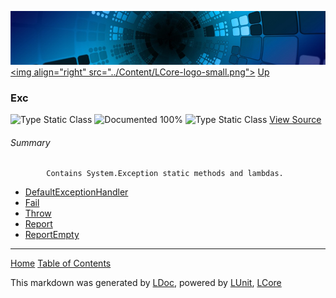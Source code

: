 ![](../Content/LCore-banner-small.png "")
[&lt;img align=&quot;right&quot; src=&quot;../Content/LCore-logo-small.png&quot;&gt;](../../README.md)
[Up](../L.md)

### Exc
![Type Static Class](http://b.repl.ca/v1/Type-Static%20Class-lightgrey.png "") ![Documented 100%](http://b.repl.ca/v1/Documented-100%25-brightgreen.png "")
![Type Static Class](http://b.repl.ca/v1/Type-Static%20Class-lightgrey.png "")
[View Source](../Extensions/Methods/L.cs#L)

###### Summary

            Contains System.Exception static methods and lambdas.
            
 - [DefaultExceptionHandler](Exc_DefaultExceptionHandler.md)
 - [Fail](Exc_Fail.md)
 - [Throw](Exc_Throw.md)
 - [Report](Exc_Report.md)
 - [ReportEmpty](Exc_ReportEmpty.md)



---

[Home](../../README.md) [Table of Contents](../../TableOfContents.md)

This markdown was generated by [LDoc](https://github.com/CodeSingularity/LDoc), powered by [LUnit](https://github.com/CodeSingularity/LUnit), [LCore](https://github.com/CodeSingularity/LCore)
